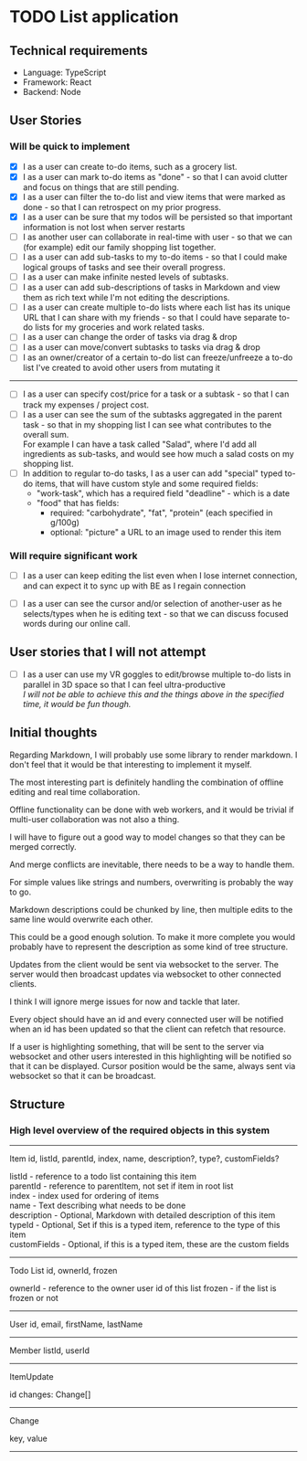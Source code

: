 # TODO List application

## Technical requirements
- Language: TypeScript
- Framework: React
- Backend: Node

## User Stories

### Will be quick to implement
- [x] I as a user can create to-do items, such as a grocery list.
- [x] I as a user can mark to-do items as "done" - so that I can avoid clutter and focus on things that are still pending.
- [x] I as a user can filter the to-do list and view items that were marked as done - so that I can retrospect on my prior progress.
- [x] I as a user can be sure that my todos will be persisted so that important information is not lost when server restarts
- [ ] I as another user can collaborate in real-time with user - so that we can (for example) edit our family shopping list together.
- [ ] I as a user can add sub-tasks to my to-do items - so that I could make logical groups of tasks and see their overall progress.
- [ ] I as a user can make infinite nested levels of subtasks.
- [ ] I as a user can add sub-descriptions of tasks in Markdown and view them as rich text while I'm not editing the descriptions.
- [ ] I as a user can create multiple to-do lists where each list has its unique URL that I can share with my friends - so that I could have separate to-do lists for my groceries and work related tasks.
- [ ] I as a user can change the order of tasks via drag & drop
- [ ] I as a user can move/convert subtasks to tasks via drag & drop
- [ ] I as an owner/creator of a certain to-do list can freeze/unfreeze a to-do list I've created to avoid other users from mutating it
---  
- [ ] I as a user can specify cost/price for a task or a subtask - so that I can track my expenses / project cost.
- [ ] I as a user can see the sum of the subtasks aggregated in the parent task - so that in my shopping list I can see what contributes to the overall sum.  
For example I can have a task called "Salad", where I'd add all ingredients as sub-tasks, and would see how much a salad costs on my shopping list.
- [ ] In addition to regular to-do tasks, I as a user can add "special" typed to-do items, that will have custom style and some required fields:  
  - "work-task", which has a required field "deadline" - which is a date
  - "food" that has fields:
    - required: "carbohydrate", "fat", "protein" (each specified in g/100g)
    - optional: "picture" a URL to an image used to render this item


### Will require significant work
- [ ] I as a user can keep editing the list even when I lose internet connection, and can expect it to sync up with BE as I regain connection
- [ ] I as a user can see the cursor and/or selection of another-user as he selects/types when he is editing text - so that we can discuss focused words during our online call.


## User stories that I will not attempt

- [ ] I as a user can use my VR goggles to edit/browse multiple to-do lists in parallel in 3D space so that I can feel ultra-productive  
*I will not be able to achieve this and the things above in the specified time, it would be fun though.*

## Initial thoughts

Regarding Markdown, I will probably use some library to render markdown. I don't feel that it would be that interesting to implement it myself.

The most interesting part is definitely handling the combination of offline editing and real time collaboration.

Offline functionality can be done with web workers, and it would be trivial if multi-user collaboration was not also a thing.

I will have to figure out a good way to model changes so that they can be merged correctly.

And merge conflicts are inevitable, there needs to be a way to handle them.

For simple values like strings and numbers, overwriting is probably the way to go.

Markdown descriptions could be chunked by line, then multiple edits to the same line would overwrite each other.

This could be a good enough solution. To make it more complete you would probably have to represent the description as some kind of tree structure.

Updates from the client would be sent via websocket to the server. The server would then broadcast updates via websocket to other connected clients.

I think I will ignore merge issues for now and tackle that later.

Every object should have an id and every connected user will be notified when an id has been updated so that the client can refetch that resource.

If a user is highlighting something, that will be sent to the server via websocket and other users interested in this highlighting will be notified so that it can be displayed.
Cursor position would be the same, always sent via websocket so that it can be broadcast.

## Structure

### High level overview of the required objects in this system

--- 

Item
id, listId, parentId, index, name, description?, type?, customFields?

listId - reference to a todo list containing this item  
parentId - reference to parentItem, not set if item in root list  
index - index used for ordering of items  
name - Text describing what needs to be done  
description - Optional, Markdown with detailed description of this item  
typeId - Optional, Set if this is a typed item, reference to the type of this item  
customFields - Optional, if this is a typed item, these are the custom fields  

---

Todo List
id, ownerId, frozen

ownerId - reference to the owner user id of this list
frozen - if the list is frozen or not

---

User
id, email, firstName, lastName

---

Member
listId, userId

---

ItemUpdate

id
changes: Change[]

---

Change

key, value

---